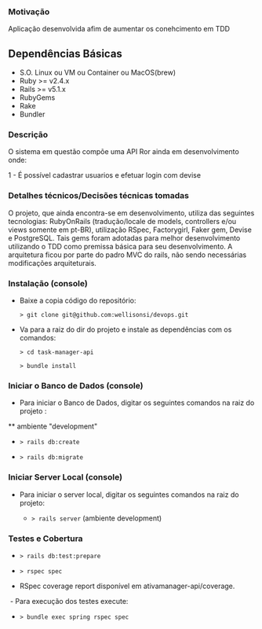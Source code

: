 ### Motivação

Aplicação desenvolvida afim de aumentar os conehcimento em TDD

## Dependências Básicas

- S.O. Linux ou VM ou Container ou MacOS(brew)
- Ruby >= v2.4.x
- Rails >= v5.1.x
- RubyGems
- Rake
- Bundler

### Descrição

O sistema em questão compõe uma API Ror ainda em desenvolvimento onde:

1 - É possível cadastrar usuarios e efetuar login com devise

### Detalhes técnicos/Decisões técnicas tomadas

O projeto, que ainda encontra-se em desenvolvimento, utiliza das seguintes tecnologias: RubyOnRails (tradução/locale de models, controllers e/ou views somente em pt-BR), utilização RSpec, Factorygirl, Faker gem, Devise e PostgreSQL.
Tais gems foram adotadas para melhor desenvolvimento utilizando o TDD como premissa básica para seu desenvolvimento. A arquitetura ficou por parte do padro MVC do rails, não sendo necessárias modificações arquiteturais.

### Instalação (console)

- Baixe a copia código do repositório:

  `> git clone git@github.com:wellisonsi/devops.git`

- Va para a raiz do dir do projeto e instale as dependências com os comandos:

  `> cd task-manager-api`

  `> bundle install`

### Iniciar o Banco de Dados (console)

- Para iniciar o Banco de Dados, digitar os seguintes comandos na raiz do projeto :


** ambiente "development"

- `> rails db:create`

- `> rails db:migrate`


### Iniciar Server Local (console)

- Para iniciar o server local, digitar os seguintes comandos na raiz do projeto:

  - `> rails server` (ambiente development)


### Testes e Cobertura

  - `> rails db:test:prepare`

  - `> rspec spec`

  - RSpec coverage report disponível em ativamanager-api/coverage.


  - Para execução dos testes execute:

  - `> bundle exec spring rspec spec`
